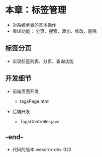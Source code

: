 
# 本章：标签管理
- 对系统单表的基本操作
- 看UI功能： 分页、搜索、添加、修改、删除

## 标签分页
- 实现标签列表、分页、查询功能

## 开发细节
- 前端页面开发
    - tagsPage.html
    
- 后端开发
    - TagsController.java
    
## -end-
- 代码的版本 wescrm-dev-022

